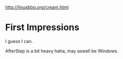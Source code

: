 http://linuxbbq.org/cream.html
# First Impressions
I guess I can.

AfterStep is a bit heavy haha, may aswell be Windows.
